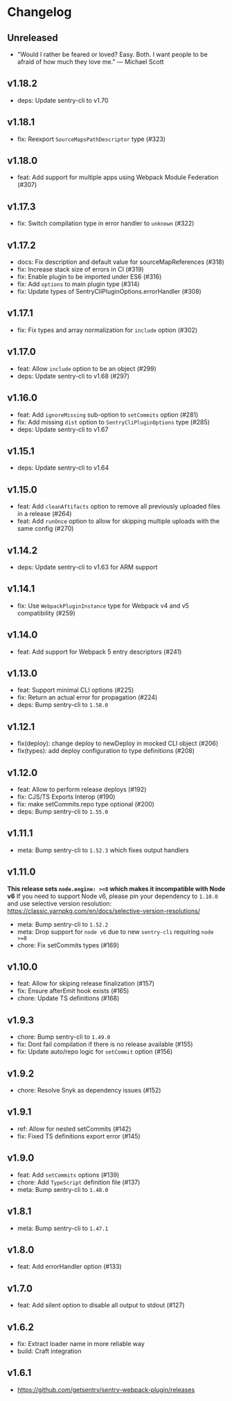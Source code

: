 # Changelog

## Unreleased

- "Would I rather be feared or loved? Easy. Both. I want people to be afraid of
  how much they love me." — Michael Scott

## v1.18.2

- deps: Update sentry-cli to v1.70

## v1.18.1

- fix: Reexport `SourceMapsPathDescriptor` type (#323)

## v1.18.0

- feat: Add support for multiple apps using Webpack Module Federation (#307)

## v1.17.3

- fix: Switch compilation type in error handler to `unknown` (#322)

## v1.17.2

- docs: Fix description and default value for sourceMapReferences (#318)
- fix: Increase stack size of errors in CI (#319)
- fix: Enable plugin to be imported under ES6 (#316)
- fix: Add `options` to main plugin type (#314)
- fix: Update types of SentryCliPluginOptions.errorHandler (#308)

## v1.17.1

- fix: Fix types and array normalization for `include` option (#302)

## v1.17.0

- feat: Allow `include` option to be an object (#299)
- deps: Update sentry-cli to v1.68 (#297)

## v1.16.0

- feat: Add `ignoreMissing` sub-option to `setCommits` option (#281)
- fix: Add missing `dist` option to `SentryCliPluginOptions` type (#285)
- deps: Update sentry-cli to v1.67

## v1.15.1

- deps: Update sentry-cli to v1.64

## v1.15.0

- feat: Add `cleanAftifacts` option to remove all previously uploaded files in a
  release (#264)
- feat: Add `runOnce` option to allow for skipping multiple uploads with the
  same config (#270)

## v1.14.2

- deps: Update sentry-cli to v1.63 for ARM support

## v1.14.1

- fix: Use `WebpackPluginInstance` type for Webpack v4 and v5 compatibility
  (#259)

## v1.14.0

- feat: Add support for Webpack 5 entry descriptors (#241)

## v1.13.0

- feat: Support minimal CLI options (#225)
- fix: Return an actual error for propagation (#224)
- deps: Bump sentry-cli to `1.58.0`

## v1.12.1

- fix(deploy): change deploy to newDeploy in mocked CLI object (#206)
- fix(types): add deploy configuration to type definitions (#208)

## v1.12.0

- feat: Allow to perform release deploys (#192)
- fix: CJS/TS Exports Interop (#190)
- fix: make setCommits.repo type optional (#200)
- deps: Bump sentry-cli to `1.55.0`

## v1.11.1

- meta: Bump sentry-cli to `1.52.3` which fixes output handlers

## v1.11.0

**This release sets `node.engine: >=8` which makes it incompatible with Node
v6** If you need to support Node v6, please pin your dependency to `1.10.0` and
use selective version resolution:
https://classic.yarnpkg.com/en/docs/selective-version-resolutions/

- meta: Bump sentry-cli to `1.52.2`
- meta: Drop support for `node v6` due to new `sentry-cli` requiring `node >=8`
- chore: Fix setCommits types (#169)

## v1.10.0

- feat: Allow for skiping release finalization (#157)
- fix: Ensure afterEmit hook exists (#165)
- chore: Update TS definitions (#168)

## v1.9.3

- chore: Bump sentry-cli to `1.49.0`
- fix: Dont fail compilation if there is no release available (#155)
- fix: Update auto/repo logic for `setCommit` option (#156)

## v1.9.2

- chore: Resolve Snyk as dependency issues (#152)

## v1.9.1

- ref: Allow for nested setCommits (#142)
- fix: Fixed TS definitions export error (#145)

## v1.9.0

- feat: Add `setCommits` options (#139)
- chore: Add `TypeScript` definition file (#137)
- meta: Bump sentry-cli to `1.48.0`

## v1.8.1

- meta: Bump sentry-cli to `1.47.1`

## v1.8.0

- feat: Add errorHandler option (#133)

## v1.7.0

- feat: Add silent option to disable all output to stdout (#127)

## v1.6.2

- fix: Extract loader name in more reliable way
- build: Craft integration

## v1.6.1

- https://github.com/getsentry/sentry-webpack-plugin/releases
